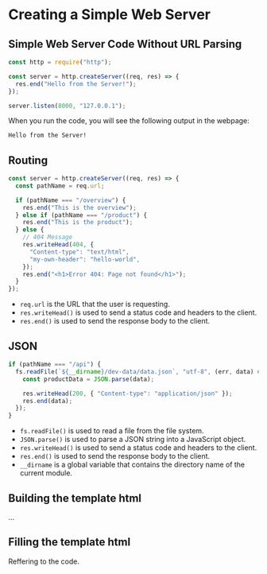 # Creating a Simple Web Server

## Simple Web Server Code Without URL Parsing

```javascript
const http = require("http");

const server = http.createServer((req, res) => {
  res.end("Hello from the Server!");
});

server.listen(8000, "127.0.0.1");
```

When you run the code, you will see the following output in the webpage:

```bash
Hello from the Server!
```

## Routing

```javascript
const server = http.createServer((req, res) => {
  const pathName = req.url;

  if (pathName === "/overview") {
    res.end("This is the overview");
  } else if (pathName === "/product") {
    res.end("This is the product");
  } else {
    // 404 Message
    res.writeHead(404, {
      "Content-type": "text/html",
      "my-own-header": "hello-world",
    });
    res.end("<h1>Error 404: Page not found</h1>");
  }
});
```

- `req.url` is the URL that the user is requesting.
- `res.writeHead()` is used to send a status code and headers to the client.
- `res.end()` is used to send the response body to the client.

## JSON

```javascript
if (pathName === "/api") {
  fs.readFile(`${__dirname}/dev-data/data.json`, "utf-8", (err, data) => {
    const productData = JSON.parse(data);

    res.writeHead(200, { "Content-type": "application/json" });
    res.end(data);
  });
}
```

- `fs.readFile()` is used to read a file from the file system.
- `JSON.parse()` is used to parse a JSON string into a JavaScript object.
- `res.writeHead()` is used to send a status code and headers to the client.
- `res.end()` is used to send the response body to the client.
- `__dirname` is a global variable that contains the directory name of the current module.

## Building the template html

...

## Filling the template html

Reffering to the code.

